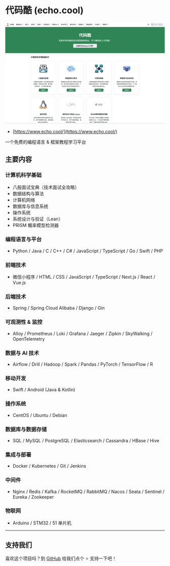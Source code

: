 # 代码酷 (echo.cool)

![Home](static/homepage.png)

- [https://www.echo.cool/](https://www.echo.cool/)

一个免费的编程语言 & 框架教程学习平台

## 主要内容

### 计算机科学基础
- 八股面试宝典（技术面试全攻略）
- 数据结构与算法
- 计算机网络
- 数据库与信息系统
- 操作系统
- 系统设计与验证（Lean）
- PRISM 概率模型检测器

### 编程语言与平台
- Python / Java / C / C++ / C# / JavaScript / TypeScript / Go / Swift / PHP

### 前端技术
- 微信小程序 / HTML / CSS / JavaScript / TypeScript / Next.js / React / Vue.js

### 后端技术
- Spring / Spring Cloud Alibaba / Django / Gin

### 可观测性 & 监控
- Alloy / Prometheus / Loki / Grafana / Jaeger / Zipkin / SkyWalking / OpenTelemetry

### 数据与 AI 技术
- Airflow / Drill / Hadoop / Spark / Pandas / PyTorch / TensorFlow / R

### 移动开发
- Swift / Android (Java & Kotlin)

### 操作系统
- CentOS / Ubuntu / Debian

### 数据库与数据存储
- SQL / MySQL / PostgreSQL / Elasticsearch / Cassandra / HBase / Hive

### 集成与部署
- Docker / Kubernetes / Git / Jenkins

### 中间件
- Nginx / Redis / Kafka / RocketMQ / RabbitMQ / Nacos / Seata / Sentinel / Eureka / Zookeeper

### 物联网
- Arduino / STM32 / 51 单片机

---

## 支持我们

喜欢这个项目吗？到 [GitHub](https://github.com/echo-cool-coding/cool-coding) 给我们点个 ⭐ 支持一下吧！

